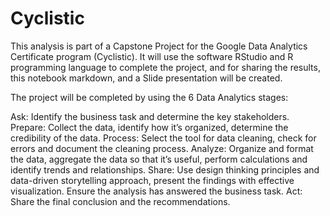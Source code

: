 # Cyclistic

This analysis is part of a Capstone Project for the Google Data Analytics Certificate program (Cyclistic). It will use the software RStudio and R programming language to complete the project, and for sharing the results, this notebook markdown, and a Slide presentation will be created.

The project will be completed by using the 6 Data Analytics stages:

Ask: Identify the business task and determine the key stakeholders.
Prepare: Collect the data, identify how it’s organized, determine the credibility of the data.
Process: Select the tool for data cleaning, check for errors and document the cleaning process.
Analyze: Organize and format the data, aggregate the data so that it’s useful, perform calculations and identify trends and relationships.
Share: Use design thinking principles and data-driven storytelling approach, present the findings with effective visualization. Ensure the analysis has answered the business task.
Act: Share the final conclusion and the recommendations.
